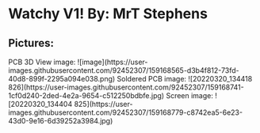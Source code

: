 <h1>Watchy V1! By: MrT Stephens</h1>
<h2>Pictures:</h2>
PCB 3D View image:
![image](https://user-images.githubusercontent.com/92452307/159168565-d3b4f812-73fd-40d8-899f-2295a094e038.png)
Soldered PCB image:
![20220320_134418 826](https://user-images.githubusercontent.com/92452307/159168741-1cf0d240-2ded-4e2a-9654-c512250bdbfe.jpg)
Screen image:
![20220320_134404 825](https://user-images.githubusercontent.com/92452307/159168779-c8742ea5-6e23-43d0-9e16-6d39252a3984.jpg)
